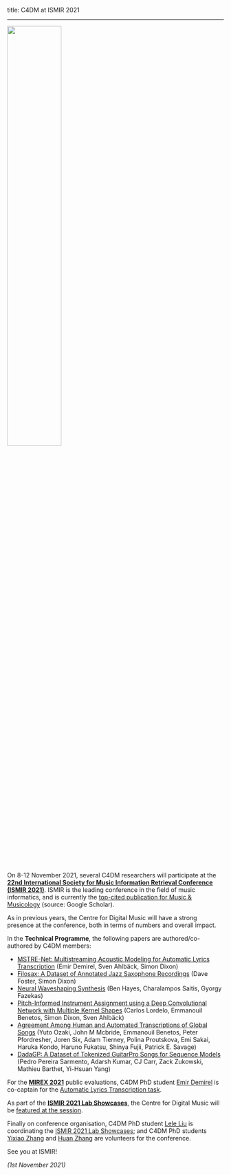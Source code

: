title: C4DM at ISMIR 2021

-------------------

<p><img src="/news/images/ismir-2021.png" width="50%" /></p>

On 8-12 November 2021, several C4DM researchers will participate at the <b>[22nd International Society for Music Information Retrieval Conference (ISMIR 2021)](https://ismir2021.ismir.net/)</b>. ISMIR is the leading conference in the field of music informatics, and is currently the [top-cited publication for Music & Musicology](https://scholar.google.com/citations?view_op=top_venues&hl=en&vq=hum_musicmusicology) (source: Google Scholar).

As in previous years, the Centre for Digital Music will have a strong presence at the conference, both in terms of numbers and overall impact.

In the <b>Technical Programme</b>, the following papers are authored/co-authored by C4DM members:

* [MSTRE-Net: Multistreaming Acoustic Modeling for Automatic Lyrics Transcription](https://archives.ismir.net/ismir2021/paper/000018.pdf) (Emir Demirel, Sven Ahlbäck, Simon Dixon)
* [Filosax: A Dataset of Annotated Jazz Saxophone Recordings](https://archives.ismir.net/ismir2021/paper/000025.pdf) (Dave Foster, Simon Dixon)
* [Neural Waveshaping Synthesis](https://archives.ismir.net/ismir2021/paper/000031.pdf) (Ben Hayes, Charalampos Saitis, Gyorgy Fazekas)
* [Pitch-Informed Instrument Assignment using a Deep Convolutional Network with Multiple Kernel Shapes](https://archives.ismir.net/ismir2021/paper/000048.pdf) (Carlos Lordelo, Emmanouil Benetos, Simon Dixon, Sven Ahlbäck)
* [Agreement Among Human and Automated Transcriptions of Global Songs](https://archives.ismir.net/ismir2021/paper/000062.pdf) (Yuto Ozaki, John M Mcbride, Emmanouil Benetos, Peter Pfordresher, Joren Six, Adam Tierney, Polina Proutskova, Emi Sakai, Haruka Kondo, Haruno Fukatsu, Shinya Fujii, Patrick E. Savage)
* [DadaGP: A Dataset of Tokenized GuitarPro Songs for Sequence Models](https://archives.ismir.net/ismir2021/paper/000076.pdf) (Pedro Pereira Sarmento, Adarsh Kumar, CJ Carr, Zack Zukowski, Mathieu Barthet, Yi-Hsuan Yang)

For the <b>[MIREX 2021](https://www.music-ir.org/mirex/wiki/2021:Main_Page)</b> public evaluations, C4DM PhD student <a href="https://emirdemirel.github.io/">Emir Demirel</a> is co-captain for the <a href="https://www.music-ir.org/mirex/wiki/2021:Automatic_Lyrics_Transcription">Automatic Lyrics Transcription task</a>.

As part of the <b><a href="https://ismir2021.ismir.net/labshowcase/">ISMIR 2021 Lab Showcases</a></b>, the Centre for Digital Music will be <a href="https://ismir2021.ismir.net/labshowcase/#8-centre-for-digital-music--queen-mary-university-of-london">featured at the session</a>.

Finally on conference organisation, C4DM PhD student <a href="https://cheriell.github.io/">Lele Liu</a> is coordinating the <a href="https://ismir2021.ismir.net/labshowcase/">ISMIR 2021 Lab Showcases</a>; and C4DM PhD students <a href="http://www.eecs.qmul.ac.uk/~yz007/">Yixiao Zhang</a> and <a href="http://www.huanz.info/">Huan Zhang</a> are volunteers for the conference.

See you at ISMIR!

<i>(1st November 2021)</i>
